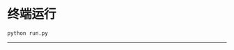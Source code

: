 # 终端运行

```shell
python run.py
```
*******************************************************************************************************************************************************************************************************************************************************************************************************************************************************************************************************************************************************************************************************************************************************************************************************************************************************************************************************************************************************************************************************************************************************************************************************************************************************************